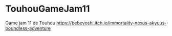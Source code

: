 # TouhouGameJam11
 Game jam 11 de Touhou
https://bebeyoshi.itch.io/immortality-nexus-akyuus-boundless-adventure
